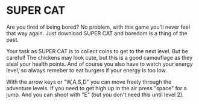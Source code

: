 # SUPER CAT

Are you tired of being bored?
No problem, with this game you'll never feel that way again. Just download SUPER CAT and boredom is a thing of the past.

Your task as SUPER CAT is to collect coins to get to the next level. But be careful! The chickens may look cute, but this is a good camouflage as  they steal your health points. 
And of course you also have to watch your energy level, so always remeber to eat burgers if your energy is too low.

With the arrow keys or "W,A,S,D" you can move freely through the adventure levels. 
If  you need to get high up in the air press "space" for a jump. 
And you can shoot with "E" (but you don't need this until level 2).

